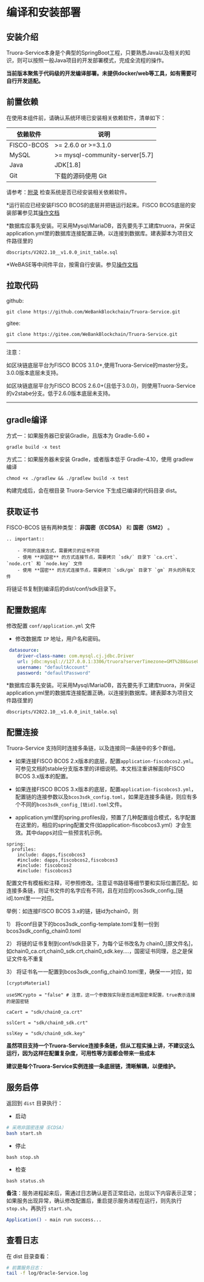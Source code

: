 
# 编译和安装部署

## 安装介绍

Truora-Service本身是个典型的SpringBoot工程，只要熟悉Java以及相关的知识，则可以按照一般Java项目的开发部署模式，完成全流程的操作。


**当前版本聚焦于代码级的开发编译部署。未提供docker/web等工具，如有需要可自行开发适配。**

## 前置依赖

在使用本组件前，请确认系统环境已安装相关依赖软件，清单如下：

| 依赖软件 | 说明 |
| --- | --- | 
| FISCO-BCOS | >= 2.6.0 or >=3.1.0 | 
| MySQL | >= mysql-community-server[5.7] | 
| Java | JDK[1.8] | 
| Git | 下载的源码使用 Git | 

请参考：[附录](../appendix.md) 检查系统是否已经安装相关依赖软件。

*运行前应已经安装FISCO BCOS的底层并把链运行起来。FISCO BCOS底层的安装部署参见其[操作文档](https://fisco-bcos-doc.readthedocs.io/zh_CN/latest/)

*数据库应事先安装。可采用Mysql/MariaDB，首先要先手工建库truora，并保证application.yml里的数据库连接配置正确，以连接到数据库。建表脚本为项目文件路径里的

```dbscripts/V2022.10__v1.0.0_init_table.sql```

*WeBASE等中间件平台，按需自行安装。参见[操作文档](https://webasedoc.readthedocs.io/zh_CN/latest/)


## 拉取代码


github:
```
git clone https://github.com/WeBankBlockchain/Truora-Service.git
```
gitee:
```
git clone https://gitee.com/WeBankBlockchain/Truora-Service.git
```

***
注意：

如区块链底层平台为FISCO BCOS 3.1.0+,使用Truora-Service的master分支。3.0.0版本底层未支持。

如区块链底层平台为FISCO BCOS 2.6.0+(且低于3.0.0)，则使用Truora-Service的v2stabe分支。低于2.6.0版本底层未支持。
***





## gradle编译

方式一：如果服务器已安装Gradle，且版本为 Gradle-5.60 +

```shell
gradle build -x test
```

方式二：如果服务器未安装 Gradle，或者版本低于 Gradle-4.10，使用 gradlew 编译

```shell
chmod +x ./gradlew && ./gradlew build -x test
```

构建完成后，会在根目录 Truora-Service 下生成已编译的代码目录 dist。



## 获取证书
FISCO-BCOS 链有两种类型： **非国密（ECDSA）** 和 **国密（SM2）** 。


```eval_rst
.. important::

    - 不同的连接方式，需要拷贝的证书不同
    - 使用 **非国密** 的方式连接节点，需要拷贝 `sdk/` 目录下 `ca.crt`、`node.crt` 和 `node.key` 文件
    - 使用 **国密** 的方式连接节点，需要拷贝 `sdk/gm` 目录下 `gm` 开头的所有文件
```

将链证书复制到编译后的dist/conf/sdk目录下。



## 配置数据库
修改配置 `conf/application.yml` 文件


* 修改数据库 `IP` 地址，用户名和密码。 
   
```yaml
 datasource:
    driver-class-name: com.mysql.cj.jdbc.Driver
    url: jdbc:mysql://127.0.0.1:3306/truora?serverTimezone=GMT%2B8&useUnicode=true&characterEncoding=utf-8&zeroDateTimeBehavior=convertToNull&useSSL=false
    username: "defaultAccount"
    password: "defaultPassword"
```  
*数据库应事先安装。可采用Mysql/MariaDB，首先要先手工建库truora，并保证application.yml里的数据库连接配置正确，以连接到数据库。建表脚本为项目文件路径里的

```dbscripts/V2022.10__v1.0.0_init_table.sql```



## 配置连接


Truora-Service 支持同时连接多条链，以及连接同一条链中的多个群组。


* 如果连接FISCO BCOS 2.x版本的底层，配置`application-fiscobcos2.yml`。可参见文档的stable分支版本里的详细说明。本文档注重讲解面向FISCO  BCOS 3.x版本的配置。

* 如果连接FISCO BCOS 3.x版本的底层，配置`application-fiscobcos3.yml`，配置链的连接参数以及`bcos3sdk_config.toml`，如果是连接多条链，则应有多个不同的`bcos3sdk_config_[链id].toml`文件。

* application.yml里的spring.profiles段，预置了几种配置组合模式，名字配置在这里的，相应的spring配置文件(如application-fiscobcos3.yml）才会生效。其中dapps对应一些预言机示例。
```
spring:
  profiles:
	include: dapps,fiscobcos3
	#include: dapps,fiscobcos2,fiscobcos3
	#include: fiscobcos2
	#include: fiscobcos3
```

配置文件有模板和注释，可参照修改。注意证书路径等细节要和实际位置匹配。如连接多条链，则证书文件的名字应有不同，且在对应的cos3sdk_config_[链id].toml里一一对应。

举例：如连接FISCO BCOS 3.x的链，链id为chain0，则

1） 将conf目录下的bcos3sdk_config-template.toml复制一份到bcos3sdk_config_chain0.toml

2） 将链的证书复制到conf/sdk目录下，为每个证书改名为 chain0_[原文件名]，如chain0_ca.crt,chain0_sdk.crt,chain0_sdk.key....，国密证书同理，总之是保证文件名不重复

3） 将证书名一一配置到bcos3sdk_config_chain0.toml里，确保一一对应，如
```
[cryptoMaterial]

useSMCrypto = "false" # 注意，这一个参数按实际是否适用国密来配置，true表示连接的是国密链

caCert = "sdk/chain0_ca.crt"     

sslCert = "sdk/chain0_sdk.crt"   

sslKey = "sdk/chain0_sdk.key" 
```


**虽然项目支持一个Truora-Service连接多条链，但从工程实操上讲，不建议这么运行，因为这样在配置复杂度，可用性等方面都会带来一些成本**

**建议是每个Truora-Service实例连接一条底层链，清晰解耦，以便维护。**



## 服务启停

返回到 `dist` 目录执行：

* 启动

```Bash
# 采用非国密连接（ECDSA）
bash start.sh

```

* 停止
```shell
bash stop.sh
```

* 检查

```shell
bash status.sh
```
**备注**：服务进程起来后，需通过日志确认是否正常启动，出现以下内容表示正常；如果服务出现异常，确认修改配置后，重启提示服务进程在运行，则先执行 `stop.sh`，再执行 `start.sh`。

```Bash
Application() - main run success...
```



## 查看日志

在 dist 目录查看：

```Bash
# 前置服务日志：
tail -f log/Oracle-Service.log
```
